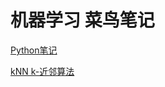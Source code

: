 # 机器学习 菜鸟笔记

[Python笔记](https://github.com/YoungBear/MachineLearning/blob/master/md_files/python.md)

[kNN k-近邻算法](https://github.com/YoungBear/MachineLearning/blob/master/md_files/kNN.md)
